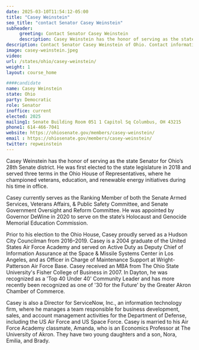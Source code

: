 ```yaml
---
date: 2025-03-10T11:54:12-05:00
title: "Casey Weinstein"
seo_title: "contact Senator Casey Weinstein"
subheader:
     greeting: Contact Senator Casey Weinstein
     description: Casey Weinstein has the honor of serving as the state Senator for Ohio’s 28th Senate district. He was first elected to the state legislature in 2018 and served three terms in the Ohio House of Representatives, where he championed veterans, education, and renewable energy initiatives during his time in office.
description: Contact Senator Casey Weinstein of Ohio. Contact information for Casey Weinstein includes email address, phone number, and mailing address.
image: casey-weinstein.jpeg
video:
url: /states/ohio/casey-weinstein/
weight: 1
layout: course_home

####candidate
name: Casey Weinstein
state: Ohio
party: Democratic
role: Senator
inoffice: current
elected: 2025
mailing1: Senate Building Room 051 1 Capitol Sq Columbus, OH 43215
phone1: 614-466-7041
website: https://ohiosenate.gov/members/casey-weinstein/
email : https://ohiosenate.gov/members/casey-weinstein/
twitter: repweinstein
---
```

Casey Weinstein has the honor of serving as the state Senator for Ohio’s 28th Senate district. He was first elected to the state legislature in 2018 and served three terms in the Ohio House of Representatives, where he championed veterans, education, and renewable energy initiatives during his time in office.

Casey currently serves as the Ranking Member of both the Senate Armed Services, Veterans Affairs, & Public Safety Committee, and Senate Government Oversight and Reform Committee. He was appointed by Governor DeWine in 2020 to serve on the state’s Holocaust and Genocide Memorial Education Commission. 

Prior to his election to the Ohio House, Casey proudly served as a Hudson City Councilman from 2016–2019. Casey is a 2004 graduate of the United States Air Force Academy and served on Active Duty as Deputy Chief of Information Assurance at the Space & Missile Systems Center in Los Angeles, and as Officer in Charge of Maintenance Support at Wright-Patterson Air Force Base. Casey received an MBA from The Ohio State University's Fisher College of Business in 2007. In Dayton, he was recognized as a 'Top 40 Under 40' Community Leader and has more recently been recognized as one of '30 for the Future' by the Greater Akron Chamber of Commerce. 

Casey is also a Director for ServiceNow, Inc., an information technology firm, where he manages a team responsible for business development, sales, and account management activities for the Department of Defense, including the US Air Force and US Space Force. Casey is married to his Air Force Academy classmate, Amanda, who is an Economics Professor at The University of Akron. They have two young daughters and a son, Nora, Emilia, and Brady.
